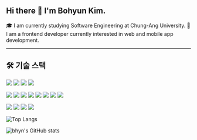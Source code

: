 ## Hi there 👋 I'm Bohyun Kim.

🎓 I am currently studying Software Engineering at Chung-Ang University.
🌱 I am a frontend developer currently interested in web and mobile app development.

---

## 🛠️ 기술 스택

<p>
<img src="https://img.shields.io/badge/java-007396?style=for-the-badge&logo=OpenJDK&logoColor=white"> 
<img src="https://img.shields.io/badge/python-3776AB?style=for-the-badge&logo=python&logoColor=white"> 
<img src="https://img.shields.io/badge/javascript-F7DF1E?style=for-the-badge&logo=javascript&logoColor=black"> 
<img src="https://img.shields.io/badge/TypeScript-3178C6?style=for-the-badge&logo=typescript&logoColor=white"/>

  </p>
<p>
    <img src="https://img.shields.io/badge/React-61DAFB?style=for-the-badge&logo=react&logoColor=white"/>

<img src="https://img.shields.io/badge/react native-61DAFB?style=for-the-badge&logo=react&logoColor=black"> 
  <img src="https://img.shields.io/badge/HTML5-E34F26?style=for-the-badge&logo=html5&logoColor=white"/>
  <img src="https://img.shields.io/badge/CSS3-1572B6?style=for-the-badge&logo=css3&logoColor=white"/>
  <img src="https://img.shields.io/badge/JavaScript-F7DF1E?style=for-the-badge&logo=javascript&logoColor=white"/>
  <img src="https://img.shields.io/badge/TypeScript-3178C6?style=for-the-badge&logo=typescript&logoColor=white"/>
  <img src="https://img.shields.io/badge/Next.js-000000?style=for-the-badge&logo=nextdotjs&logoColor=white"/>
  <img src="https://img.shields.io/badge/Tailwind CSS-06B6D4?style=for-the-badge&logo=tailwindcss&logoColor=white"/>
</p>
<p>
<img src="https://img.shields.io/badge/git-F05032?style=for-the-badge&logo=git&logoColor=white">
<img src="https://img.shields.io/badge/GitHub-EAEAEA?style=for-the-badge&logo=github&logoColor=000"/> 
<img src="https://img.shields.io/badge/Notion-000000?style=for-the-badge&logo=notion&logoColor=white"/>
  <img src="https://img.shields.io/badge/FIGMA-F24E1E?style=for-the-badge&logo=figma&logoColor=black"> 

</p>

![Top Langs](https://github-readme-stats.vercel.app/api/top-langs/?username=SeungAh-Yoo99&layout=compact&theme=tokyonight)

![bhyn's GitHub stats](https://github-readme-stats.vercel.app/api?username=bhyn&show_icons=true&theme=default)
